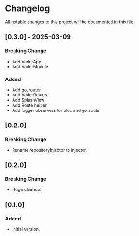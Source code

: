 # Changelog

All notable changes to this project will be documented in this file.


<!-- ## [Unreleased] - 2025-02-26 -->


## [0.3.0] - 2025-03-09
### Breaking Change
- Add VaderApp
- Add VaderModule
  
### Added
- Add go_router
- Add VaderRoutes
- Add SplashView
- Add Route helper 
- Add logger observers for bloc and go_route
  

## [0.2.0]
### Breaking Change
- Rename repositoryInjector to injector.
  

## [0.2.0]
### Breaking Change
- Huge cleanup.


## [0.1.0]
### Added
- Initial version.
